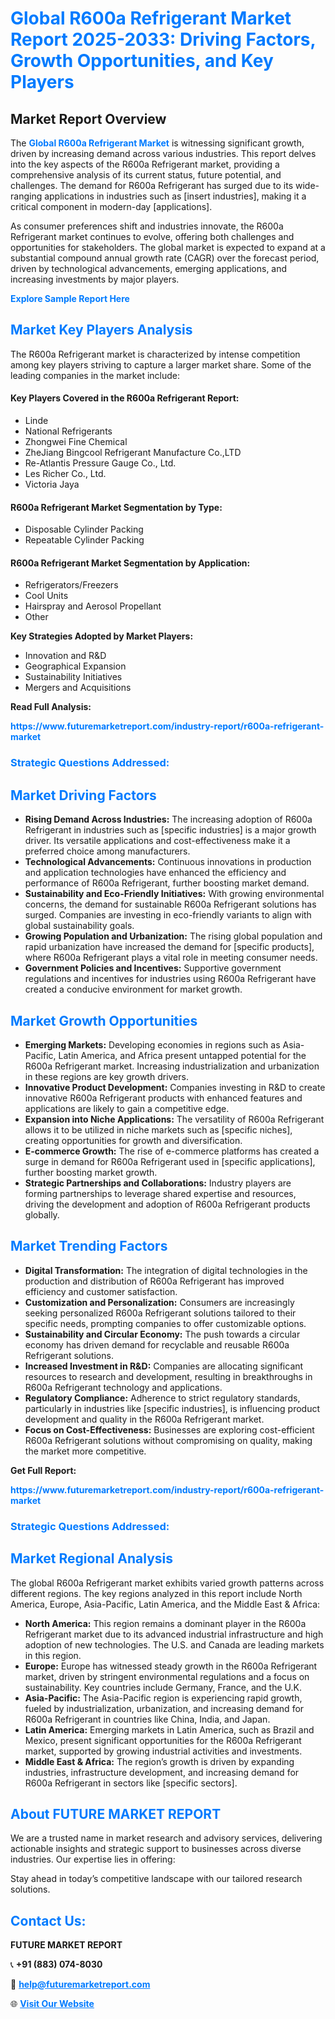 <h1 style="color: #007BFF;">Global R600a Refrigerant Market Report 2025-2033: Driving Factors, Growth Opportunities, and Key Players</h1>

<section id="overview">
<h2>Market Report Overview</h2>
<p>The <a href="https://www.futuremarketreport.com/industry-report/r600a-refrigerant-market" style="color: #007BFF; text-decoration: none;"><strong>Global R600a Refrigerant Market</strong></a> is witnessing significant growth, driven by increasing demand across various industries. This report delves into the key aspects of the R600a Refrigerant market, providing a comprehensive analysis of its current status, future potential, and challenges. The demand for R600a Refrigerant has surged due to its wide-ranging applications in industries such as [insert industries], making it a critical component in modern-day [applications].</p>
<p>As consumer preferences shift and industries innovate, the R600a Refrigerant market continues to evolve, offering both challenges and opportunities for stakeholders. The global market is expected to expand at a substantial compound annual growth rate (CAGR) over the forecast period, driven by technological advancements, emerging applications, and increasing investments by major players.</p>
</section>

<section id="overview">
<p><a href="https://www.futuremarketreport.com/request-sample/reportId=87602" style="color: #007BFF; text-decoration: none;"><strong>Explore Sample Report Here</strong></a></p>
</section>

<section id="key-players">
<h2 style="color: #007BFF;">Market Key Players Analysis</h2>
<p>The R600a Refrigerant market is characterized by intense competition among key players striving to capture a larger market share. Some of the leading companies in the market include:</p>
<h4>Key Players Covered in the R600a Refrigerant Report:</h4>
<ul><li>Linde</li><li>National Refrigerants</li><li>Zhongwei Fine Chemical</li><li>ZheJiang Bingcool Refrigerant Manufacture Co.,LTD</li><li>Re-Atlantis Pressure Gauge Co., Ltd.</li><li>Les Richer Co., Ltd.</li><li>Victoria Jaya</li></ul>
<h4>R600a Refrigerant Market Segmentation by Type:</h4>
<ul><li>Disposable Cylinder Packing</li><li>Repeatable Cylinder Packing</li></ul>

<h4>R600a Refrigerant Market Segmentation by Application:</h4>
<ul><li>Refrigerators/Freezers</li><li>Cool Units</li><li>Hairspray and Aerosol Propellant</li><li>Other</li></ul>
<p><strong>Key Strategies Adopted by Market Players:</strong></p>
<ul>
<li>Innovation and R&D</li>
<li>Geographical Expansion</li>
<li>Sustainability Initiatives</li>
<li>Mergers and Acquisitions</li>
</ul>
</section>

<section>
<p><strong>Read Full Analysis: </strong></p><a href="https://www.futuremarketreport.com/industry-report/r600a-refrigerant-market" style="color: #007BFF; text-decoration: none;"><strong>https://www.futuremarketreport.com/industry-report/r600a-refrigerant-market</strong></a>
<h3 style="color: #007BFF;">Strategic Questions Addressed:</h3>
</section>

<section id="driving-factors">
<h2 style="color: #007BFF;">Market Driving Factors</h2>
<ul>
<li><strong>Rising Demand Across Industries:</strong> The increasing adoption of R600a Refrigerant in industries such as [specific industries] is a major growth driver. Its versatile applications and cost-effectiveness make it a preferred choice among manufacturers.</li>
<li><strong>Technological Advancements:</strong> Continuous innovations in production and application technologies have enhanced the efficiency and performance of R600a Refrigerant, further boosting market demand.</li>
<li><strong>Sustainability and Eco-Friendly Initiatives:</strong> With growing environmental concerns, the demand for sustainable R600a Refrigerant solutions has surged. Companies are investing in eco-friendly variants to align with global sustainability goals.</li>
<li><strong>Growing Population and Urbanization:</strong> The rising global population and rapid urbanization have increased the demand for [specific products], where R600a Refrigerant plays a vital role in meeting consumer needs.</li>
<li><strong>Government Policies and Incentives:</strong> Supportive government regulations and incentives for industries using R600a Refrigerant have created a conducive environment for market growth.</li>
</ul>
</section>

<section id="growth-opportunities">
<h2 style="color: #007BFF;">Market Growth Opportunities</h2>
<ul>
<li><strong>Emerging Markets:</strong> Developing economies in regions such as Asia-Pacific, Latin America, and Africa present untapped potential for the R600a Refrigerant market. Increasing industrialization and urbanization in these regions are key growth drivers.</li>
<li><strong>Innovative Product Development:</strong> Companies investing in R&D to create innovative R600a Refrigerant products with enhanced features and applications are likely to gain a competitive edge.</li>
<li><strong>Expansion into Niche Applications:</strong> The versatility of R600a Refrigerant allows it to be utilized in niche markets such as [specific niches], creating opportunities for growth and diversification.</li>
<li><strong>E-commerce Growth:</strong> The rise of e-commerce platforms has created a surge in demand for R600a Refrigerant used in [specific applications], further boosting market growth.</li>
<li><strong>Strategic Partnerships and Collaborations:</strong> Industry players are forming partnerships to leverage shared expertise and resources, driving the development and adoption of R600a Refrigerant products globally.</li>
</ul>
</section>

<section id="trending-factors">
<h2 style="color: #007BFF;">Market Trending Factors</h2>
<ul>
<li><strong>Digital Transformation:</strong> The integration of digital technologies in the production and distribution of R600a Refrigerant has improved efficiency and customer satisfaction.</li>
<li><strong>Customization and Personalization:</strong> Consumers are increasingly seeking personalized R600a Refrigerant solutions tailored to their specific needs, prompting companies to offer customizable options.</li>
<li><strong>Sustainability and Circular Economy:</strong> The push towards a circular economy has driven demand for recyclable and reusable R600a Refrigerant solutions.</li>
<li><strong>Increased Investment in R&D:</strong> Companies are allocating significant resources to research and development, resulting in breakthroughs in R600a Refrigerant technology and applications.</li>
<li><strong>Regulatory Compliance:</strong> Adherence to strict regulatory standards, particularly in industries like [specific industries], is influencing product development and quality in the R600a Refrigerant market.</li>
<li><strong>Focus on Cost-Effectiveness:</strong> Businesses are exploring cost-efficient R600a Refrigerant solutions without compromising on quality, making the market more competitive.</li>
</ul>
</section>

<section>
<p><strong>Get Full Report: </strong></p><a href="https://www.futuremarketreport.com/industry-report/r600a-refrigerant-market" style="color: #007BFF; text-decoration: none;"><strong>https://www.futuremarketreport.com/industry-report/r600a-refrigerant-market</strong></a>
<h3 style="color: #007BFF;">Strategic Questions Addressed:</h3>
</section>


<section id="regional-analysis">
<h2 style="color: #007BFF;">Market Regional Analysis</h2>
<p>The global R600a Refrigerant market exhibits varied growth patterns across different regions. The key regions analyzed in this report include North America, Europe, Asia-Pacific, Latin America, and the Middle East & Africa:</p>
<ul>
<li><strong>North America:</strong> This region remains a dominant player in the R600a Refrigerant market due to its advanced industrial infrastructure and high adoption of new technologies. The U.S. and Canada are leading markets in this region.</li>
<li><strong>Europe:</strong> Europe has witnessed steady growth in the R600a Refrigerant market, driven by stringent environmental regulations and a focus on sustainability. Key countries include Germany, France, and the U.K.</li>
<li><strong>Asia-Pacific:</strong> The Asia-Pacific region is experiencing rapid growth, fueled by industrialization, urbanization, and increasing demand for R600a Refrigerant in countries like China, India, and Japan.</li>
<li><strong>Latin America:</strong> Emerging markets in Latin America, such as Brazil and Mexico, present significant opportunities for the R600a Refrigerant market, supported by growing industrial activities and investments.</li>
<li><strong>Middle East & Africa:</strong> The region’s growth is driven by expanding industries, infrastructure development, and increasing demand for R600a Refrigerant in sectors like [specific sectors].</li>
</ul>
</section>

<footer>
<h2 style="color: #007BFF;">About FUTURE MARKET REPORT</h2>
<p>We are a trusted name in market research and advisory services, delivering actionable insights and strategic support to businesses across diverse industries. Our expertise lies in offering:</p>

<p>Stay ahead in today’s competitive landscape with our tailored research solutions.</p>

<h2 style="color: #007BFF;">Contact Us:</h2>
<p><strong>FUTURE MARKET REPORT</strong></p>
<p>📞 <strong>+91 (883) 074-8030</strong></p>
<p>📧 <strong><a href="mailto:help@futuremarketreport.com" style="color: #007BFF;">help@futuremarketreport.com</a></strong></p>
<p>🌐 <strong><a href="https://www.futuremarketreport.com/" style="color: #007BFF;">Visit Our Website</a></strong></p>
</footer>